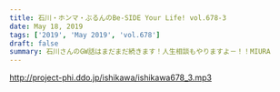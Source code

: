 ```yaml
---
title: 石川・ホンマ・ぶるんのBe-SIDE Your Life! vol.678-3
date: May 18, 2019
tags: ['2019', 'May 2019', 'vol.678']
draft: false
summary: 石川さんのGW話はまだまだ続きます！人生相談もやりますよ－！！MIURA
---
```


http://project-phi.ddo.jp/ishikawa/ishikawa678_3.mp3